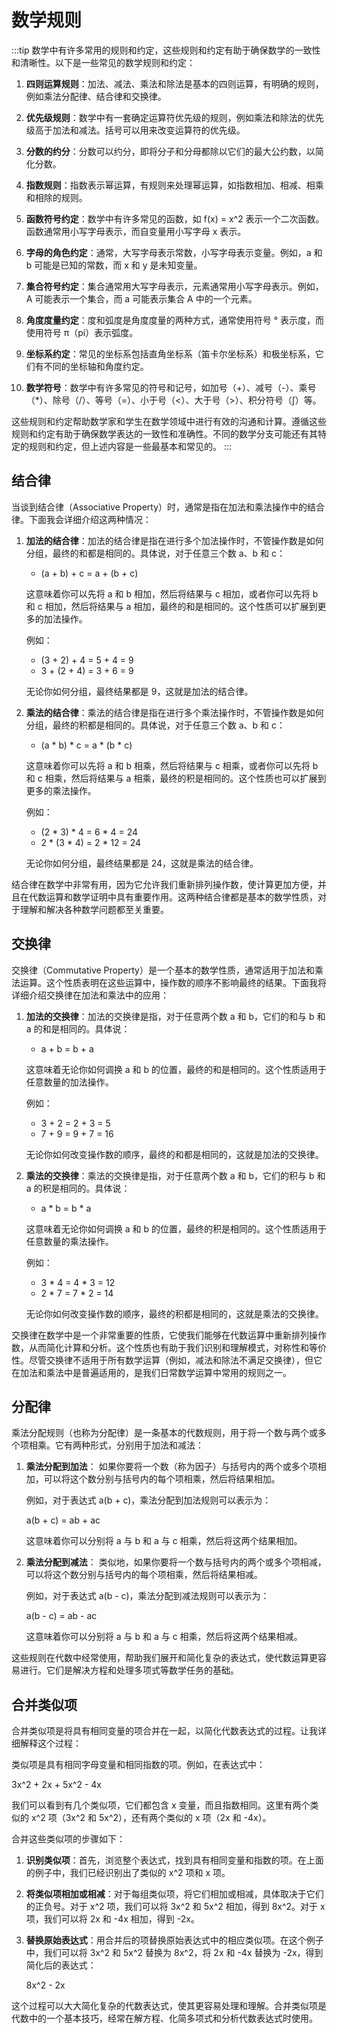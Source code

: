 # 数学规则
:::tip
数学中有许多常用的规则和约定，这些规则和约定有助于确保数学的一致性和清晰性。以下是一些常见的数学规则和约定：

1. **四则运算规则**：加法、减法、乘法和除法是基本的四则运算，有明确的规则，例如乘法分配律、结合律和交换律。

2. **优先级规则**：数学中有一套确定运算符优先级的规则，例如乘法和除法的优先级高于加法和减法。括号可以用来改变运算符的优先级。

3. **分数的约分**：分数可以约分，即将分子和分母都除以它们的最大公约数，以简化分数。

4. **指数规则**：指数表示幂运算，有规则来处理幂运算，如指数相加、相减、相乘和相除的规则。

5. **函数符号约定**：数学中有许多常见的函数，如 f(x) = x^2 表示一个二次函数。函数通常用小写字母表示，而自变量用小写字母 x 表示。

6. **字母的角色约定**：通常，大写字母表示常数，小写字母表示变量。例如，a 和 b 可能是已知的常数，而 x 和 y 是未知变量。

7. **集合符号约定**：集合通常用大写字母表示，元素通常用小写字母表示。例如，A 可能表示一个集合，而 a 可能表示集合 A 中的一个元素。

8. **角度度量约定**：度和弧度是角度度量的两种方式，通常使用符号 ° 表示度，而使用符号 π（pi）表示弧度。

9. **坐标系约定**：常见的坐标系包括直角坐标系（笛卡尔坐标系）和极坐标系，它们有不同的坐标轴和角度约定。

10. **数学符号**：数学中有许多常见的符号和记号，如加号（+）、减号（-）、乘号（*）、除号（/）、等号（=）、小于号（<）、大于号（>）、积分符号（∫）等。

这些规则和约定帮助数学家和学生在数学领域中进行有效的沟通和计算。遵循这些规则和约定有助于确保数学表达的一致性和准确性。不同的数学分支可能还有其特定的规则和约定，但上述内容是一些最基本和常见的。
:::
## 结合律
当谈到结合律（Associative Property）时，通常是指在加法和乘法操作中的结合律。下面我会详细介绍这两种情况：

1. **加法的结合律**：加法的结合律是指在进行多个加法操作时，不管操作数是如何分组，最终的和都是相同的。具体说，对于任意三个数 a、b 和 c：

   - (a + b) + c = a + (b + c)

   这意味着你可以先将 a 和 b 相加，然后将结果与 c 相加，或者你可以先将 b 和 c 相加，然后将结果与 a 相加，最终的和是相同的。这个性质可以扩展到更多的加法操作。

   例如：
   - (3 + 2) + 4 = 5 + 4 = 9
   - 3 + (2 + 4) = 3 + 6 = 9

   无论你如何分组，最终结果都是 9，这就是加法的结合律。

2. **乘法的结合律**：乘法的结合律是指在进行多个乘法操作时，不管操作数是如何分组，最终的积都是相同的。具体说，对于任意三个数 a、b 和 c：

   - (a * b) * c = a * (b * c)

   这意味着你可以先将 a 和 b 相乘，然后将结果与 c 相乘，或者你可以先将 b 和 c 相乘，然后将结果与 a 相乘，最终的积是相同的。这个性质也可以扩展到更多的乘法操作。

   例如：
   - (2 * 3) * 4 = 6 * 4 = 24
   - 2 * (3 * 4) = 2 * 12 = 24

   无论你如何分组，最终结果都是 24，这就是乘法的结合律。

结合律在数学中非常有用，因为它允许我们重新排列操作数，使计算更加方便，并且在代数运算和数学证明中具有重要作用。这两种结合律都是基本的数学性质，对于理解和解决各种数学问题都至关重要。

## 交换律
交换律（Commutative Property）是一个基本的数学性质，通常适用于加法和乘法运算。这个性质表明在这些运算中，操作数的顺序不影响最终的结果。下面我将详细介绍交换律在加法和乘法中的应用：

1. **加法的交换律**：加法的交换律是指，对于任意两个数 a 和 b，它们的和与 b 和 a 的和是相同的。具体说：

   - a + b = b + a

   这意味着无论你如何调换 a 和 b 的位置，最终的和是相同的。这个性质适用于任意数量的加法操作。

   例如：
   - 3 + 2 = 2 + 3 = 5
   - 7 + 9 = 9 + 7 = 16

   无论你如何改变操作数的顺序，最终的和都是相同的，这就是加法的交换律。

2. **乘法的交换律**：乘法的交换律是指，对于任意两个数 a 和 b，它们的积与 b 和 a 的积是相同的。具体说：

   - a * b = b * a

   这意味着无论你如何调换 a 和 b 的位置，最终的积是相同的。这个性质适用于任意数量的乘法操作。

   例如：
   - 3 * 4 = 4 * 3 = 12
   - 2 * 7 = 7 * 2 = 14

   无论你如何改变操作数的顺序，最终的积都是相同的，这就是乘法的交换律。

交换律在数学中是一个非常重要的性质，它使我们能够在代数运算中重新排列操作数，从而简化计算和分析。这个性质也有助于我们识别和理解模式，对称性和等价性。尽管交换律不适用于所有数学运算（例如，减法和除法不满足交换律），但它在加法和乘法中是普遍适用的，是我们日常数学运算中常用的规则之一。

## 分配律
乘法分配规则（也称为分配律）是一条基本的代数规则，用于将一个数与两个或多个项相乘。它有两种形式，分别用于加法和减法：

1. **乘法分配到加法**：
   如果你要将一个数（称为因子）与括号内的两个或多个项相加，可以将这个数分别与括号内的每个项相乘，然后将结果相加。
   
   例如，对于表达式 a(b + c)，乘法分配到加法规则可以表示为：
   
   a(b + c) = ab + ac

   这意味着你可以分别将 a 与 b 和 a 与 c 相乘，然后将这两个结果相加。

2. **乘法分配到减法**：
   类似地，如果你要将一个数与括号内的两个或多个项相减，可以将这个数分别与括号内的每个项相乘，然后将结果相减。

   例如，对于表达式 a(b - c)，乘法分配到减法规则可以表示为：
   
   a(b - c) = ab - ac

   这意味着你可以分别将 a 与 b 和 a 与 c 相乘，然后将这两个结果相减。

这些规则在代数中经常使用，帮助我们展开和简化复杂的表达式，使代数运算更容易进行。它们是解决方程和处理多项式等数学任务的基础。

## 合并类似项
合并类似项是将具有相同变量的项合并在一起，以简化代数表达式的过程。让我详细解释这个过程：

类似项是具有相同字母变量和相同指数的项。例如，在表达式中：

3x^2 + 2x + 5x^2 - 4x

我们可以看到有几个类似项，它们都包含 x 变量，而且指数相同。这里有两个类似的 x^2 项（3x^2 和 5x^2），还有两个类似的 x 项（2x 和 -4x）。

合并这些类似项的步骤如下：

1. **识别类似项**：首先，浏览整个表达式，找到具有相同变量和指数的项。在上面的例子中，我们已经识别出了类似的 x^2 项和 x 项。

2. **将类似项相加或相减**：对于每组类似项，将它们相加或相减，具体取决于它们的正负号。对于 x^2 项，我们可以将 3x^2 和 5x^2 相加，得到 8x^2。对于 x 项，我们可以将 2x 和 -4x 相加，得到 -2x。

3. **替换原始表达式**：用合并后的项替换原始表达式中的相应类似项。在这个例子中，我们可以将 3x^2 和 5x^2 替换为 8x^2，将 2x 和 -4x 替换为 -2x，得到简化后的表达式：

   8x^2 - 2x

这个过程可以大大简化复杂的代数表达式，使其更容易处理和理解。合并类似项是代数中的一个基本技巧，经常在解方程、化简多项式和分析代数表达式时使用。